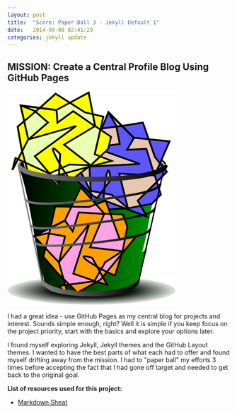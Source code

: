 ```yaml
---
layout: post
title:  "Score: Paper Ball 3 - Jekyll Default 1"
date:   2014-09-08 02:41:29
categories: jekyll update
---
```

## **MISSION:** Create a Central Profile Blog Using GitHub Pages

<img src="/images/paperballOPTIMIZED.svg" alt="Paperball" class="post-icon">

I had a great idea - use GitHub Pages as my central blog for projects and interest. Sounds
simple enough, right? Well it is simple if you keep focus on the project priority, start with the basics and explore your options later.

I found myself exploring Jekyll, Jekyll themes and the GitHub Layout themes. I wanted to have the best parts of what each had to offer and found myself drifting away from the mission.
I had to "paper ball" my efforts 3 times before accepting the fact that I had gone off target and needed to get back to the original goal.

**List of resources used for this project:**

 * [Markdown Sheat][mdcs] 

[mdcs]:      https://github.com/adam-p/markdown-here/wiki/Markdown-Cheatsheet